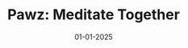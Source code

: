 ---
layout: project
title: 'Pawz: Meditate Together'
caption: Meet Pawz, your constant companion in Apple Vision Pro, always there no matter what you're doing. The more you interact and build a cozy space together, the closer you'll get to unlocking exciting new features. Pawz transforms mindfulness into an emotionally engaging experience with your own interactive pet companion. Replace solitude with emotional connection, and make mindfulness part of your daily routine.
description: >
  Manage full pipeline from development to release in app-store.
date: '01-01-2025'
image: 
  path: /assets/img/projects/pawz.png
  # srcset: 
  #   1920w: /assets/img/projects/hydejack-site.jpg
  #   960w:  /assets/img/projects/hydejack-site@0,5x.jpg
  #   480w:  /assets/img/projects/hydejack-site@0,25x.jpg
links:
  - title: Link
    url: https://apps.apple.com/vn/app/pawz-take-a-break/id6593665132
sitemap: true
---